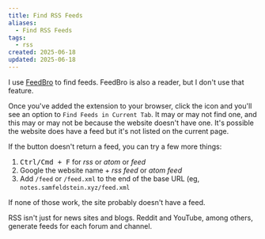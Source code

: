 ```yaml
---
title: Find RSS Feeds
aliases:
  - Find RSS Feeds
tags:
  - rss
created: 2025-06-18
updated: 2025-06-18
---
```


I use [FeedBro](https://nodetics.com/feedbro/) to find feeds. FeedBro is also a reader, but I don't use that feature.

Once you've added the extension to your browser, click the icon and you'll see an option to `Find Feeds in Current Tab`. It may or may not find one, and this may or may not be because the website doesn't have one. It's possible the website does have a feed but it's not listed on the current page.

If the button doesn't return a feed, you can try a few more things:

1. <kbd>Ctrl/Cmd + F</kbd> for *rss* or *atom* or *feed*
2. Google the website name + *rss feed* or *atom feed*
3. Add `/feed` or `/feed.xml` to the end of the base URL (eg, `notes.samfeldstein.xyz/feed.xml`

If none of those work, the site probably doesn't have a feed.

<aside class="callout"><p>RSS isn't just for news sites and blogs. Reddit and YouTube, among others, generate feeds for each forum and channel.</p></aside>
